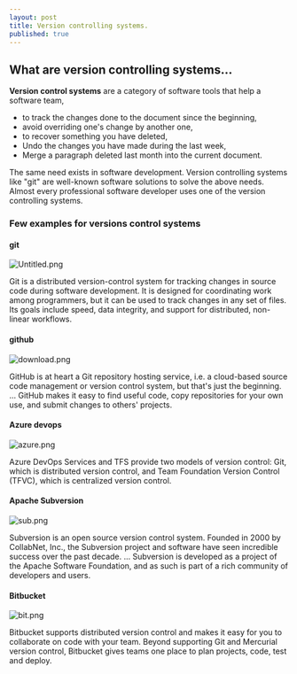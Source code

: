 ```yaml
---
layout: post
title: Version controlling systems.
published: true
---
```

## What are version controlling systems...
**Version control systems** are a category of software tools that help a software team,
- to track the changes done to the document since the beginning, 
- avoid overriding one's change by another one,
- to recover something you have deleted, 
- Undo the changes you have made during the last week, 
- Merge a paragraph deleted last month into the current document.


The same need exists in software development. Version controlling systems like "git" are well-known software solutions to solve the above needs. Almost every professional software developer uses one of the version controlling systems.
### Few examples for versions control systems

#### git

![Untitled.png]({{site.baseurl}}/_posts/Untitled.png)



Git is a distributed version-control system for tracking changes in source code during software development. It is designed for coordinating work among programmers, but it can be used to track changes in any set of files. Its goals include speed, data integrity, and support for distributed, non-linear workflows.

#### github

![download.png]({{site.baseurl}}/_posts/download.png)

GitHub is at heart a Git repository hosting service, i.e. a cloud-based source code management or version control system, but that's just the beginning. ... GitHub makes it easy to find useful code, copy repositories for your own use, and submit changes to others' projects.

#### Azure devops

![azure.png]({{site.baseurl}}/_posts/azure.png)

Azure DevOps Services and TFS provide two models of version control: Git, which is distributed version control, and Team Foundation Version Control (TFVC), which is centralized version control.

#### Apache Subversion

![sub.png]({{site.baseurl}}/_posts/sub.png)

Subversion is an open source version control system. Founded in 2000 by CollabNet, Inc., the Subversion project and software have seen incredible success over the past decade. ... Subversion is developed as a project of the Apache Software Foundation, and as such is part of a rich community of developers and users.

#### Bitbucket

![bit.png]({{site.baseurl}}/_posts/bit.png)

Bitbucket supports distributed version control and makes it easy for you to collaborate on code with your team. Beyond supporting Git and Mercurial version control, Bitbucket gives teams one place to plan projects, code, test and deploy.
